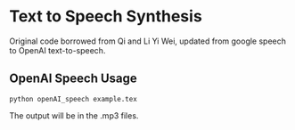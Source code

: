 # Text to Speech Synthesis #

Original code borrowed from Qi and Li Yi Wei, updated from google speech to OpenAI text-to-speech.


## OpenAI Speech Usage ##

```
python openAI_speech example.tex

```




The output will be in the .mp3 files.